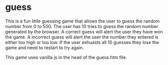 # guess

This is a fun little guessing game that allows the user to guess the random number from 0 to 500. 
The user has 10 tries to guess the random number generated by the browser.
A correct guess will alert the user they have won the game.
A incorrect guess will alert the user the number they entered is either too high or too low.
If the user exhuasts all 10 guesses they lose the game and need to restart to try again.

This game uses vanilla js in the head of the guess.htm file.
